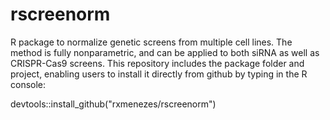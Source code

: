 # rscreenorm

R package to normalize genetic screens from multiple cell lines. The method is fully nonparametric, and can be applied to both siRNA as well as CRISPR-Cas9 screens. This repository includes the package folder and project, enabling users to install it directly from github by typing in the R console:

devtools::install_github("rxmenezes/rscreenorm")
